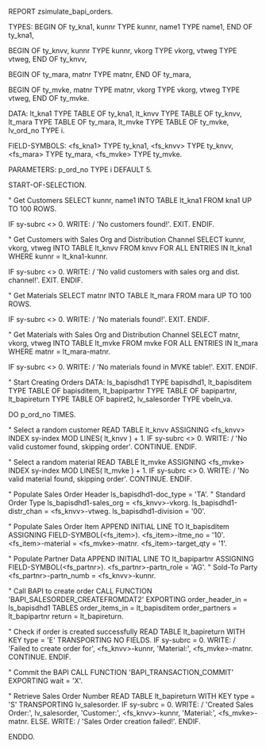 REPORT zsimulate_bapi_orders.

TYPES: 
  BEGIN OF ty_kna1,
    kunnr TYPE kunnr,
    name1 TYPE name1,
  END OF ty_kna1,

  BEGIN OF ty_knvv,
    kunnr TYPE kunnr,
    vkorg TYPE vkorg,
    vtweg TYPE vtweg,
  END OF ty_knvv,

  BEGIN OF ty_mara,
    matnr TYPE matnr,
  END OF ty_mara,

  BEGIN OF ty_mvke,
    matnr TYPE matnr,
    vkorg TYPE vkorg,
    vtweg TYPE vtweg,
  END OF ty_mvke.

DATA: 
  lt_kna1 TYPE TABLE OF ty_kna1,
  lt_knvv TYPE TABLE OF ty_knvv,
  lt_mara TYPE TABLE OF ty_mara,
  lt_mvke TYPE TABLE OF ty_mvke,
  lv_ord_no TYPE i.

FIELD-SYMBOLS: 
  <fs_kna1> TYPE ty_kna1,
  <fs_knvv> TYPE ty_knvv,
  <fs_mara> TYPE ty_mara,
  <fs_mvke> TYPE ty_mvke.

PARAMETERS: 
  p_ord_no TYPE i DEFAULT 5.

START-OF-SELECTION.

" Get Customers
SELECT kunnr, name1 
  INTO TABLE lt_kna1 
  FROM kna1 
  UP TO 100 ROWS.

IF sy-subrc <> 0.
  WRITE: / 'No customers found!'.
  EXIT.
ENDIF.

" Get Customers with Sales Org and Distribution Channel
SELECT kunnr, vkorg, vtweg 
  INTO TABLE lt_knvv 
  FROM knvv
  FOR ALL ENTRIES IN lt_kna1
  WHERE kunnr = lt_kna1-kunnr.

IF sy-subrc <> 0.
  WRITE: / 'No valid customers with sales org and dist. channel!'.
  EXIT.
ENDIF.

" Get Materials
SELECT matnr 
  INTO TABLE lt_mara 
  FROM mara 
  UP TO 100 ROWS.

IF sy-subrc <> 0.
  WRITE: / 'No materials found!'.
  EXIT.
ENDIF.

" Get Materials with Sales Org and Distribution Channel
SELECT matnr, vkorg, vtweg 
  INTO TABLE lt_mvke 
  FROM mvke
  FOR ALL ENTRIES IN lt_mara
  WHERE matnr = lt_mara-matnr.

IF sy-subrc <> 0.
  WRITE: / 'No materials found in MVKE table!'.
  EXIT.
ENDIF.

" Start Creating Orders
DATA: ls_bapisdhd1 TYPE bapisdhd1,
      lt_bapisditem TYPE TABLE OF bapisditem,
      lt_bapipartnr TYPE TABLE OF bapipartnr,
      lt_bapireturn TYPE TABLE OF bapiret2,
      lv_salesorder TYPE vbeln_va.

DO p_ord_no TIMES.

  " Select a random customer
  READ TABLE lt_knvv ASSIGNING <fs_knvv> INDEX sy-index MOD LINES( lt_knvv ) + 1.
  IF sy-subrc <> 0.
    WRITE: / 'No valid customer found, skipping order'.
    CONTINUE.
  ENDIF.

  " Select a random material
  READ TABLE lt_mvke ASSIGNING <fs_mvke> INDEX sy-index MOD LINES( lt_mvke ) + 1.
  IF sy-subrc <> 0.
    WRITE: / 'No valid material found, skipping order'.
    CONTINUE.
  ENDIF.

  " Populate Sales Order Header
  ls_bapisdhd1-doc_type = 'TA'. " Standard Order Type
  ls_bapisdhd1-sales_org = <fs_knvv>-vkorg.
  ls_bapisdhd1-distr_chan = <fs_knvv>-vtweg.
  ls_bapisdhd1-division = '00'.

  " Populate Sales Order Item
  APPEND INITIAL LINE TO lt_bapisditem ASSIGNING FIELD-SYMBOL(<fs_item>).
  <fs_item>-itme_no = '10'.
  <fs_item>-material = <fs_mvke>-matnr.
  <fs_item>-target_qty = '1'.

  " Populate Partner Data
  APPEND INITIAL LINE TO lt_bapipartnr ASSIGNING FIELD-SYMBOL(<fs_partnr>).
  <fs_partnr>-partn_role = 'AG'. " Sold-To Party
  <fs_partnr>-partn_numb = <fs_knvv>-kunnr.

  " Call BAPI to create order
  CALL FUNCTION 'BAPI_SALESORDER_CREATEFROMDAT2'
    EXPORTING
      order_header_in = ls_bapisdhd1
    TABLES
      order_items_in  = lt_bapisditem
      order_partners  = lt_bapipartnr
      return          = lt_bapireturn.

  " Check if order is created successfully
  READ TABLE lt_bapireturn WITH KEY type = 'E' TRANSPORTING NO FIELDS.
  IF sy-subrc = 0.
    WRITE: / 'Failed to create order for', <fs_knvv>-kunnr, 'Material:', <fs_mvke>-matnr.
    CONTINUE.
  ENDIF.

  " Commit the BAPI
  CALL FUNCTION 'BAPI_TRANSACTION_COMMIT'
    EXPORTING
      wait = 'X'.

  " Retrieve Sales Order Number
  READ TABLE lt_bapireturn WITH KEY type = 'S' TRANSPORTING lv_salesorder.
  IF sy-subrc = 0.
    WRITE: / 'Created Sales Order:', lv_salesorder, 'Customer:', <fs_knvv>-kunnr, 'Material:', <fs_mvke>-matnr.
  ELSE.
    WRITE: / 'Sales Order creation failed!'.
  ENDIF.

ENDDO.
